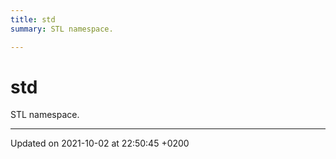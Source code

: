 ```yaml
---
title: std
summary: STL namespace. 

---
```


# std

STL namespace. 






-------------------------------

Updated on 2021-10-02 at 22:50:45 +0200